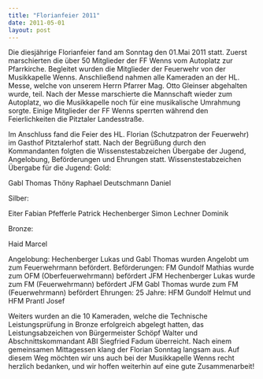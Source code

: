 ```yaml
---
title: "Florianfeier 2011"
date: 2011-05-01
layout: post
---
```


Die diesjährige Florianfeier fand am Sonntag den 01.Mai 2011 statt. Zuerst marschierten die über 50 Mitglieder der FF Wenns vom Autoplatz zur Pfarrkirche. Begleitet wurden die Mitglieder der Feuerwehr von der Musikkapelle Wenns. Anschließend nahmen alle Kameraden an der HL. Messe, welche von unserem Herrn Pfarrer Mag. Otto Gleinser abgehalten wurde, teil. Nach der Messe marschierte die Mannschaft wieder zum Autoplatz, wo die Musikkapelle noch für eine musikalische Umrahmung sorgte. Einige Mitglieder der FF Wenns sperrten während den Feierlichkeiten die Pitztaler Landesstraße.


Im Anschluss fand die Feier des HL. Florian (Schutzpatron der Feuerwehr) im Gasthof Pitztalerhof statt. Nach der Begrüßung durch den Kommandanten folgten die Wissenstestabzeichen Übergabe der Jugend, Angelobung, Beförderungen und Ehrungen statt.
Wissenstestabzeichen Übergabe für die Jugend:
Gold:

Gabl Thomas
Thöny Raphael
Deutschmann Daniel

Silber:

Eiter Fabian
Pfefferle Patrick
Hechenberger Simon
Lechner Dominik

Bronze:

Haid Marcel

Angelobung:
Hechenberger Lukas und Gabl Thomas wurden Angelobt um zum Feuerwehrmann befördert.
Beförderungen:
FM Gundolf Mathias wurde zum OFM (Oberfeuerwehrmann) befördert
JFM Hechenberger Lukas wurde zum FM (Feuerwehrmann) befördert
JFM Gabl Thomas wurde zum FM (Feuerwehrmann) befördert
Ehrungen:
25 Jahre: HFM Gundolf Helmut und HFM Prantl Josef

Weiters wurden an die 10 Kameraden, welche die Technische Leistungsprüfung in Bronze erfolgreich abgelegt hatten, das Leistungsabzeichen von Bürgermeister Schöpf Walter und Abschnittskommandant ABI Siegfried Fadum überreicht. Nach einem gemeinsamen Mittagessen klang der Florian Sonntag langsam aus. Auf diesem Weg möchten wir uns auch bei der Musikkapelle Wenns recht herzlich bedanken, und wir hoffen weiterhin auf eine gute Zusammenarbeit!